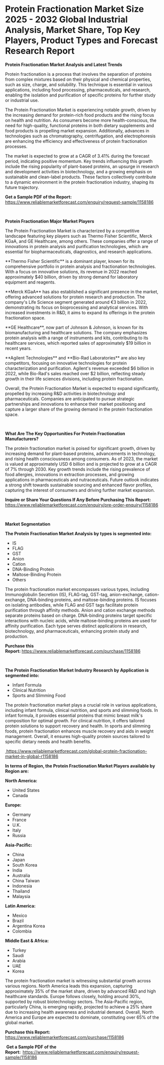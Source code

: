 <p><h1>Protein Fractionation Market Size 2025 - 2032 Global Industrial Analysis, Market Share, Top Key Players, Product Types and Forecast Research Report</h1></p><p><strong>Protein Fractionation Market Analysis and Latest Trends</strong></p>
<p><p>Protein fractionation is a process that involves the separation of proteins from complex mixtures based on their physical and chemical properties, such as size, charge, and solubility. This technique is essential in various applications, including food processing, pharmaceuticals, and research, enabling the isolation and purification of specific proteins for further study or industrial use.</p><p>The Protein Fractionation Market is experiencing notable growth, driven by the increasing demand for protein-rich food products and the rising focus on health and nutrition. As consumers become more health-conscious, the need for high-quality, functional proteins in both dietary supplements and food products is propelling market expansion. Additionally, advances in technologies such as chromatography, centrifugation, and electrophoresis are enhancing the efficiency and effectiveness of protein fractionation processes.</p><p>The market is expected to grow at a CAGR of 3.41% during the forecast period, indicating positive momentum. Key trends influencing this growth include the rising popularity of plant-based proteins, an upsurge in research and development activities in biotechnology, and a growing emphasis on sustainable and clean-label products. These factors collectively contribute to a dynamic environment in the protein fractionation industry, shaping its future trajectory.</p></p>
<p><strong>Get a Sample PDF of the Report:&nbsp;</strong> <a href="https://www.reliablemarketforecast.com/enquiry/request-sample/1158186?utm_campaign=2781&utm_medium=2&utm_source=Github&utm_content=ia&utm_term=12042025&utm_id=protein-fractionation">https://www.reliablemarketforecast.com/enquiry/request-sample/1158186</a></p>
<p>&nbsp;</p>
<p><strong>Protein Fractionation Major Market Players</strong></p>
<p><p>The Protein Fractionation Market is characterized by a competitive landscape featuring key players such as Thermo Fisher Scientific, Merck KGaA, and GE Healthcare, among others. These companies offer a range of innovations in protein analysis and purification technologies, which are essential for biopharmaceuticals, diagnostics, and research applications.</p><p>**Thermo Fisher Scientific** is a dominant player, known for its comprehensive portfolio in protein analysis and fractionation technologies. With a focus on innovative solutions, its revenue in 2022 reached approximately $40 billion, driven by strong demand for laboratory equipment and reagents.</p><p>**Merck KGaA** has also established a significant presence in the market, offering advanced solutions for protein research and production. The company's Life Science segment generated around €3 billion in 2022, demonstrating its focus on bioprocessing and analytical services. With increased investments in R&D, it aims to expand its offerings in the protein fractionation space.</p><p>**GE Healthcare**, now part of Johnson & Johnson, is known for its biomanufacturing and healthcare solutions. The company emphasizes protein analysis with a range of instruments and kits, contributing to its healthcare services, which reported sales of approximately $19 billion in recent years.</p><p>**Agilent Technologies** and **Bio-Rad Laboratories** are also key competitors, focusing on innovative technologies for protein characterization and purification. Agilent's revenue exceeded $6 billion in 2022, while Bio-Rad's sales reached over $2 billion, reflecting steady growth in their life sciences divisions, including protein fractionation.</p><p>Overall, the Protein Fractionation Market is expected to expand significantly, propelled by increasing R&D activities in biotechnology and pharmaceuticals. Companies are anticipated to pursue strategic partnerships and innovations to enhance their market positioning and capture a larger share of the growing demand in the protein fractionation space.</p></p>
<p>&nbsp;</p>
<p><strong>What Are The Key Opportunities For Protein Fractionation Manufacturers?</strong></p>
<p><p>The protein fractionation market is poised for significant growth, driven by increasing demand for plant-based proteins, advancements in technology, and rising health consciousness among consumers. As of 2023, the market is valued at approximately USD 6 billion and is projected to grow at a CAGR of 7% through 2030. Key growth trends include the rising prevalence of food allergies, innovations in extraction processes, and growing applications in pharmaceuticals and nutraceuticals. Future outlook indicates a strong shift towards sustainable sourcing and enhanced flavor profiles, capturing the interest of consumers and driving further market expansion.</p></p>
<p><strong>Inquire or Share Your Questions If Any Before Purchasing This Report:</strong> <a href="https://www.reliablemarketforecast.com/enquiry/pre-order-enquiry/1158186?utm_campaign=2781&utm_medium=2&utm_source=Github&utm_content=ia&utm_term=12042025&utm_id=protein-fractionation">https://www.reliablemarketforecast.com/enquiry/pre-order-enquiry/1158186</a></p>
<p>&nbsp;</p>
<p><strong>Market Segmentation</strong></p>
<p><strong>The Protein Fractionation Market Analysis by types is segmented into:</strong></p>
<p><ul><li>IS</li><li>FLAG</li><li>GST</li><li>Anion</li><li>Cation</li><li>DNA-Binding Protein</li><li>Maltose-Binding Protein</li><li>Others</li></ul></p>
<p><p>The protein fractionation market encompasses various types, including Immunoglobulin Secretion (IS), FLAG-tag, GST-tag, anion-exchange, cation-exchange, DNA-binding proteins, and maltose-binding proteins. IS focuses on isolating antibodies, while FLAG and GST tags facilitate protein purification through affinity methods. Anion and cation exchange methods separate proteins based on charge. DNA-binding proteins target specific interactions with nucleic acids, while maltose-binding proteins are used for affinity purification. Each type serves distinct applications in research, biotechnology, and pharmaceuticals, enhancing protein study and production.</p></p>
<p><strong>Purchase this Report:&nbsp;</strong><a href="https://www.reliablemarketforecast.com/purchase/1158186?utm_campaign=2781&utm_medium=2&utm_source=Github&utm_content=ia&utm_term=12042025&utm_id=protein-fractionation">https://www.reliablemarketforecast.com/purchase/1158186</a></p>
<p>&nbsp;</p>
<p><strong>The Protein Fractionation Market Industry Research by Application is segmented into:</strong></p>
<p><ul><li>Infant Formula</li><li>Clinical Nutrition</li><li>Sports and Slimming Food</li></ul></p>
<p><p>The protein fractionation market plays a crucial role in various applications, including infant formula, clinical nutrition, and sports and slimming foods. In infant formula, it provides essential proteins that mimic breast milk's composition for optimal growth. For clinical nutrition, it offers tailored protein solutions to support recovery and health. In sports and slimming foods, protein fractionation enhances muscle recovery and aids in weight management. Overall, it ensures high-quality protein sources tailored to specific dietary needs and health benefits.</p></p>
<p><a href="https://www.reliablemarketforecast.com/global-protein-fractionation-market-in-global-r1158186?utm_campaign=2781&utm_medium=2&utm_source=Github&utm_content=ia&utm_term=12042025&utm_id=protein-fractionation">&nbsp;https://www.reliablemarketforecast.com/global-protein-fractionation-market-in-global-r1158186</a></p>
<p><strong>In terms of Region, the Protein Fractionation Market Players available by Region are:</strong></p>
<p>
    <p> <strong> North America: </strong>
        <ul>
            <li>United States</li>
            <li>Canada</li>
        </ul>
        </p> 
    <p> <strong> Europe: </strong>
        <ul>
            <li>Germany</li>
            <li>France</li>
            <li>U.K.</li>
            <li>Italy</li>
            <li>Russia</li>
        </ul>
        </p> 
    <p> <strong> Asia-Pacific: </strong>
        <ul>
            <li>China</li>
            <li>Japan</li>
            <li>South Korea</li>
            <li>India</li>
            <li>Australia</li>
            <li>China Taiwan</li>
            <li>Indonesia</li>
            <li>Thailand</li>
            <li>Malaysia</li>
        </ul>
        </p> 
    <p> <strong> Latin America: </strong>
        <ul>
            <li>Mexico</li>
            <li>Brazil</li>
            <li>Argentina Korea</li>
            <li>Colombia</li>
        </ul>
        </p> 
    <p> <strong> Middle East & Africa: </strong>
        <ul>
            <li>Turkey</li>
            <li>Saudi</li>
            <li>Arabia</li>
            <li>UAE</li>
            <li>Korea</li>
        </ul>
    </p>
    </p>
<p><p>The protein fractionation market is witnessing substantial growth across various regions. North America leads this expansion, capturing approximately 35% of the market share, driven by advanced R&D and high healthcare standards. Europe follows closely, holding around 30%, supported by robust biotechnology sectors. The Asia-Pacific region, particularly China, is emerging rapidly, projected to achieve a 25% share due to increasing health awareness and industrial demand. Overall, North America and Europe are expected to dominate, constituting over 65% of the global market.</p></p>
<p><strong>Purchase this Report: </strong><a href="https://www.reliablemarketforecast.com/purchase/1158186?utm_campaign=2781&utm_medium=2&utm_source=Github&utm_content=ia&utm_term=12042025&utm_id=protein-fractionation">https://www.reliablemarketforecast.com/purchase/1158186</a></p>
<p>&nbsp;<strong>Get a Sample PDF of the Report:&nbsp;&nbsp;</strong><a href="https://www.reliablemarketforecast.com/enquiry/request-sample/1158186?utm_campaign=2781&utm_medium=2&utm_source=Github&utm_content=ia&utm_term=12042025&utm_id=protein-fractionation">https://www.reliablemarketforecast.com/enquiry/request-sample/1158186</a></p>
<p><strong></strong></p>
<p><p></p><p></p><p></p></p>